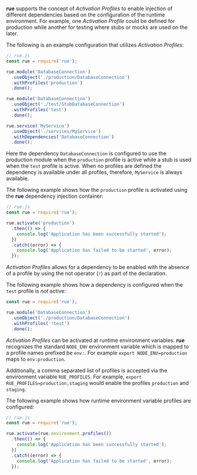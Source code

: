 **rue** supports the concept of *Activation Profiles* to enable injection of
different dependencies based on the configuration of the runtime environment.
For example, one *Activation Profile* could be defined for production while
another for testing where stubs or mocks are used on the later.

The following is an example configuration that utilizes *Activation Profiles*:

```javascript hl_lines="6 11"
// rue.js
const rue = require('rue');

rue.module('DatabaseConnection')
  .useObject('./production/DatabaseConnection')
  .withProfiles('production')
  .done();

rue.module('DatabaseConnection')
  .useObject('./test/StubDatabaseConnection')
  .withProfiles('test')
  .done();

rue.service('MyService')
  .useObject('./services/MyService')
  .withDependencies('DatabaseConnection')
  .done();
```

Here the dependency `DatabaseConnection` is configured to use the production
module when the `production` profile is active while a stub is used when the
`test` profile is active. When no profiles are defined the dependency is
available under all profiles, therefore, `MyService` is always available.

The following example shows how the `production` profile is activated using the
**rue** dependency injection container:

```javascript hl_lines="4"
// rue.js
const rue = require('rue');

rue.activate('production')
  .then(() => {
    console.log('Application has been successfully started');
  })
  .catch((error) => {
    console.log('Application has failed to be started', error);    
  });
```

*Activation Profiles* allows for a dependency to be enabled with the absence
of a profile by using the not operator (`!`) as part of the declaration.

The following example shows how a dependency is configured when the `test`
profile is *not* active:

```javascript hl_lines="5"
const rue = require('rue');

rue.module('DatabaseConnection')
  .useObject('./production/DatabaseConnection')
  .withProfiles('!test')
  .done();
```

*Activation Profiles* can be activated at runtime environment variables.
**rue** recognizes the standard `NODE_ENV` environment variable which is mapped
to a profile names prefixed be `env:`. For example `export NODE_ENV=production`
maps to `env:production`.

Additionally, a comma separated list of profiles is accepted via the
environment variable `RUE_PROFILES`. For example,
`export RUE_PROFILES=production,staging` would enable the profiles `production`
and `staging`.

The following example shows how runtime environment variable profiles are
configured:

```javascript hl_lines="4"
// rue.js
const rue = require('rue');

rue.activate(rue.environment.profiles())
  .then(() => {
    console.log('Application has been successfully started');
  })
  .catch((error) => {
    console.log('Application has failed to be started', error);    
  });
```
